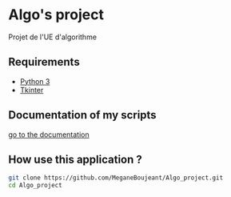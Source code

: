 # Algo's project
Projet de l'UE d'algorithme

## Requirements
* [Python 3](https://www.python.org/)
* [Tkinter](https://docs.python.org/3/library/tkinter.html)

## Documentation of my scripts
[go to the documentation](https://meganeboujeant.github.io/Algo_project/)

## How use this application  ?

```sh
git clone https://github.com/MeganeBoujeant/Algo_project.git
cd Algo_project
```
